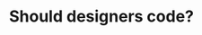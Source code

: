 ---
layout: bookmark
title: Should designers code?
tags:
  - Bookmarks
  - Design
  - Development
  - Web Design
  - Web
created: '2024-04-06T20:45:03.647Z'
link: https://bradfrost.com/blog/post/should-designers-code/
id: 765217329
excerpt: >-
  Ah yes, this old chestnut. It pops up as reliably as daffodils in early
  spring. My perspective has changed very little over the years.    Telling web
  designers they don't need to worry about code is like telling architects they
  don't need to worry about steel, wood or physics.— Brad Fr
image: https://bradfrost.com/wp-content/uploads/2017/08/card-image.png
---